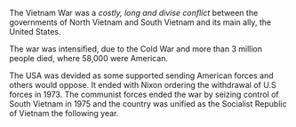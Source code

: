 The Vietnam War was a *costly, long and divise conflict* between the governments of North Vietnam and South Vietnam and its main ally, the United States. 

The war was intensified, due to the Cold War and more than 3 million people died, where 58,000 were American.  

The USA was devided as some supported sending American forces and others would oppose. It ended with Nixon ordering the withdrawal of U.S forces in 1973. The communist forces ended the war by seizing control of South Vietnam in 1975 and the country was unified as the Socialist Republic of Vietnam the following year.  

